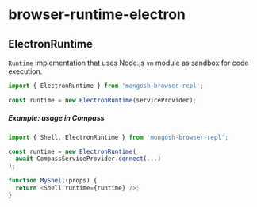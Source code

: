 # browser-runtime-electron

## ElectronRuntime

`Runtime` implementation that uses Node.js `vm` module as sandbox for
code execution.

``` js
import { ElectronRuntime } from 'mongosh-browser-repl';

const runtime = new ElectronRuntime(serviceProvider);
```

##### Example: usage in Compass

``` js
import { Shell, ElectronRuntime } from 'mongosh-browser-repl';

const runtime = new ElectronRuntime(
  await CompassServiceProvider.connect(...)
);

function MyShell(props) {
  return <Shell runtime={runtime} />;
}
```
